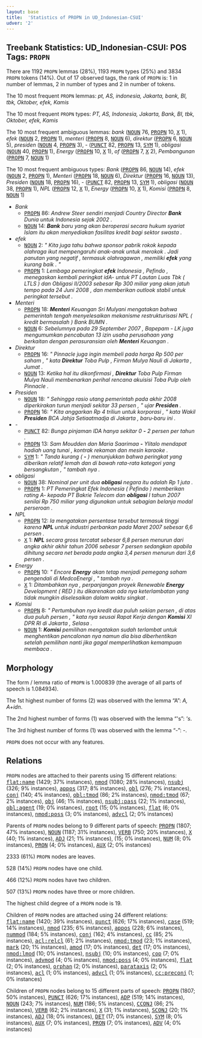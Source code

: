 ```yaml
---
layout: base
title:  'Statistics of PROPN in UD_Indonesian-CSUI'
udver: '2'
---
```


## Treebank Statistics: UD_Indonesian-CSUI: POS Tags: `PROPN`

There are 1192 `PROPN` lemmas (28%), 1193 `PROPN` types (25%) and 3834 `PROPN` tokens (14%).
Out of 17 observed tags, the rank of `PROPN` is: 1 in number of lemmas, 2 in number of types and 2 in number of tokens.

The 10 most frequent `PROPN` lemmas: <em>pt, AS, indonesia, Jakarta, bank, BI, tbk, Oktober, efek, Kamis</em>

The 10 most frequent `PROPN` types:  <em>PT, AS, Indonesia, Jakarta, Bank, BI, tbk, Oktober, efek, Kamis</em>

The 10 most frequent ambiguous lemmas: <em>bank</em> (<tt><a href="id_csui-pos-NOUN.html">NOUN</a></tt> 76, <tt><a href="id_csui-pos-PROPN.html">PROPN</a></tt> 10, <tt><a href="id_csui-pos-X.html">X</a></tt> 1), <em>efek</em> (<tt><a href="id_csui-pos-NOUN.html">NOUN</a></tt> 2, <tt><a href="id_csui-pos-PROPN.html">PROPN</a></tt> 1), <em>menteri</em> (<tt><a href="id_csui-pos-PROPN.html">PROPN</a></tt> 8, <tt><a href="id_csui-pos-NOUN.html">NOUN</a></tt> 6), <em>direktur</em> (<tt><a href="id_csui-pos-PROPN.html">PROPN</a></tt> 6, <tt><a href="id_csui-pos-NOUN.html">NOUN</a></tt> 5), <em>presiden</em> (<tt><a href="id_csui-pos-NOUN.html">NOUN</a></tt> 4, <tt><a href="id_csui-pos-PROPN.html">PROPN</a></tt> 3), <em>-</em> (<tt><a href="id_csui-pos-PUNCT.html">PUNCT</a></tt> 82, <tt><a href="id_csui-pos-PROPN.html">PROPN</a></tt> 13, <tt><a href="id_csui-pos-SYM.html">SYM</a></tt> 1), <em>obligasi</em> (<tt><a href="id_csui-pos-NOUN.html">NOUN</a></tt> 40, <tt><a href="id_csui-pos-PROPN.html">PROPN</a></tt> 1), <em>Energy</em> (<tt><a href="id_csui-pos-PROPN.html">PROPN</a></tt> 10, <tt><a href="id_csui-pos-X.html">X</a></tt> 1), <em>of</em> (<tt><a href="id_csui-pos-PROPN.html">PROPN</a></tt> 7, <tt><a href="id_csui-pos-X.html">X</a></tt> 2), <em>Pembangunan</em> (<tt><a href="id_csui-pos-PROPN.html">PROPN</a></tt> 7, <tt><a href="id_csui-pos-NOUN.html">NOUN</a></tt> 1)

The 10 most frequent ambiguous types:  <em>Bank</em> (<tt><a href="id_csui-pos-PROPN.html">PROPN</a></tt> 86, <tt><a href="id_csui-pos-NOUN.html">NOUN</a></tt> 14), <em>efek</em> (<tt><a href="id_csui-pos-NOUN.html">NOUN</a></tt> 2, <tt><a href="id_csui-pos-PROPN.html">PROPN</a></tt> 1), <em>Menteri</em> (<tt><a href="id_csui-pos-PROPN.html">PROPN</a></tt> 18, <tt><a href="id_csui-pos-NOUN.html">NOUN</a></tt> 6), <em>Direktur</em> (<tt><a href="id_csui-pos-PROPN.html">PROPN</a></tt> 16, <tt><a href="id_csui-pos-NOUN.html">NOUN</a></tt> 13), <em>Presiden</em> (<tt><a href="id_csui-pos-NOUN.html">NOUN</a></tt> 18, <tt><a href="id_csui-pos-PROPN.html">PROPN</a></tt> 16), <em>-</em> (<tt><a href="id_csui-pos-PUNCT.html">PUNCT</a></tt> 82, <tt><a href="id_csui-pos-PROPN.html">PROPN</a></tt> 13, <tt><a href="id_csui-pos-SYM.html">SYM</a></tt> 1), <em>obligasi</em> (<tt><a href="id_csui-pos-NOUN.html">NOUN</a></tt> 38, <tt><a href="id_csui-pos-PROPN.html">PROPN</a></tt> 1), <em>NPL</em> (<tt><a href="id_csui-pos-PROPN.html">PROPN</a></tt> 12, <tt><a href="id_csui-pos-X.html">X</a></tt> 1), <em>Energy</em> (<tt><a href="id_csui-pos-PROPN.html">PROPN</a></tt> 10, <tt><a href="id_csui-pos-X.html">X</a></tt> 1), <em>Komisi</em> (<tt><a href="id_csui-pos-PROPN.html">PROPN</a></tt> 8, <tt><a href="id_csui-pos-NOUN.html">NOUN</a></tt> 1)


* <em>Bank</em>
  * <tt><a href="id_csui-pos-PROPN.html">PROPN</a></tt> 86: <em>Andrew Steer sendiri menjadi Country Director <b>Bank</b> Dunia untuk Indonesia sejak 2002 .</em>
  * <tt><a href="id_csui-pos-NOUN.html">NOUN</a></tt> 14: <em><b>Bank</b> baru yang akan beroperasi secara hukum syariat Islam itu akan menyediakan fasilitas kredit bagi sektor swasta .</em>
* <em>efek</em>
  * <tt><a href="id_csui-pos-NOUN.html">NOUN</a></tt> 2: <em>" Kita juga tahu bahwa sponsor pabrik rokok kepada olahraga ikut mempengaruhi anak-anak untuk merokok . Jadi panutan yang negatif , termasuk olahragawan , memiliki <b>efek</b> yang kurang baik . "</em>
  * <tt><a href="id_csui-pos-PROPN.html">PROPN</a></tt> 1: <em>Lembaga pemeringkat <b>efek</b> Indonesia , Pefindo , menegaskan kembali peringkat idA- untuk PT Lautan Luas Tbk ( LTLS ) dan Obligasi II/2003 sebesar Rp 300 miliar yang akan jatuh tempo pada 24 Juni 2008 , dan memberikan outlook stabil untuk peringkat tersebut .</em>
* <em>Menteri</em>
  * <tt><a href="id_csui-pos-PROPN.html">PROPN</a></tt> 18: <em><b>Menteri</b> Keuangan Sri Mulyani mengatakan bahwa pemerintah tengah menyelesaikan mekanisme restrukturisasi NPL ( kredit bermasalah ) Bank BUMN .</em>
  * <tt><a href="id_csui-pos-NOUN.html">NOUN</a></tt> 6: <em>Sebelumnya pada 29 September 2007 , Bapepam - LK juga mengumumkan pencabutan 13 izin usaha perusahaan yang berkaitan dengan perasuransian oleh <b>Menteri</b> Keuangan .</em>
* <em>Direktur</em>
  * <tt><a href="id_csui-pos-PROPN.html">PROPN</a></tt> 16: <em>" Pinnacle juga ingin membeli pada harga Rp 500 per saham , " kata <b>Direktur</b> Toba Pulp , Firman Mulya Nauli di Jakarta , Jumat .</em>
  * <tt><a href="id_csui-pos-NOUN.html">NOUN</a></tt> 13: <em>Ketika hal itu dikonfirmasi , <b>Direktur</b> Toba Pulp Firman Mulya Nauli membenarkan perihal rencana akuisisi Toba Pulp oleh Pinnacle .</em>
* <em>Presiden</em>
  * <tt><a href="id_csui-pos-NOUN.html">NOUN</a></tt> 18: <em>" Sehingga rasio utang pemerintah pada akhir 2008 diperkirakan turun menjadi sekitar 33 persen , " ujar <b>Presiden</b> .</em>
  * <tt><a href="id_csui-pos-PROPN.html">PROPN</a></tt> 16: <em>" Kita anggarkan Rp 4 triliun untuk korporasi , " kata Wakil <b>Presiden</b> BCA Jahja Setiaatmadja di Jakarta , baru-baru ini .</em>
* <em>-</em>
  * <tt><a href="id_csui-pos-PUNCT.html">PUNCT</a></tt> 82: <em>Bunga pinjaman IDA hanya sekitar 0 <b>-</b> 2 persen per tahun .</em>
  * <tt><a href="id_csui-pos-PROPN.html">PROPN</a></tt> 13: <em>Sam Moudden dan Maria Saarimaa <b>-</b> Ylitalo mendapat hadiah uang tunai , kontrak rekaman dan mesin karaoke .</em>
  * <tt><a href="id_csui-pos-SYM.html">SYM</a></tt> 1: <em>" Tanda kurang ( <b>-</b> ) menunjukkan bahwa peringkat yang diberikan relatif lemah dan di bawah rata-rata kategori yang bersangkutan , " tambah nya .</em>
* <em>obligasi</em>
  * <tt><a href="id_csui-pos-NOUN.html">NOUN</a></tt> 38: <em>Nominal per unit dua <b>obligasi</b> negara itu adalah Rp 1 juta .</em>
  * <tt><a href="id_csui-pos-PROPN.html">PROPN</a></tt> 1: <em>PT Pemeringkat Efek Indonesia ( Pefindo ) memberikan rating A- kepada PT Bakrie Telecom dan <b>obligasi</b> I tahun 2007 senilai Rp 750 miliar yang digunakan untuk sebagian belanja modal perseroan .</em>
* <em>NPL</em>
  * <tt><a href="id_csui-pos-PROPN.html">PROPN</a></tt> 12: <em>Ia mengatakan persentase tersebut termasuk tinggi karena <b>NPL</b> untuk industri perbankan pada Maret 2007 sebesar 6,6 persen .</em>
  * <tt><a href="id_csui-pos-X.html">X</a></tt> 1: <em><b>NPL</b> secara gross tercatat sebesar 6,8 persen menurun dari angka akhir akhir tahun 2006 sebesar 7 persen sedangkan apabila dihitung secara net berada pada angka 3,4 persen menurun dari 3,6 persen .</em>
* <em>Energy</em>
  * <tt><a href="id_csui-pos-PROPN.html">PROPN</a></tt> 10: <em>" Encore <b>Energy</b> akan tetap menjadi pemegang saham pengendali di MedcoEnergi , " tambah nya .</em>
  * <tt><a href="id_csui-pos-X.html">X</a></tt> 1: <em>Ditambahkan nya , perpanjangan proyek Renewable <b>Energy</b> Development ( RED ) itu dikarenakan ada nya keterlambatan yang tidak mungkin diselesaikan dalam waktu singkat .</em>
* <em>Komisi</em>
  * <tt><a href="id_csui-pos-PROPN.html">PROPN</a></tt> 8: <em>" Pertumbuhan nya kredit dua puluh sekian persen , di atas dua puluh persen , " kata nya seusai Rapat Kerja dengan <b>Komisi</b> XI DPR RI di Jakarta , Selasa .</em>
  * <tt><a href="id_csui-pos-NOUN.html">NOUN</a></tt> 1: <em><b>Komisi</b> pemilihan mengatakan sudah terlambat untuk menghentikan pencalonan nya namun dia bisa diberhentikan setelah pemilihan nanti jika gagal memperlihatkan kemampuan membaca .</em>

## Morphology

The form / lemma ratio of `PROPN` is 1.000839 (the average of all parts of speech is 1.084934).

The 1st highest number of forms (2) was observed with the lemma “A”: <em>A, A+idn</em>.

The 2nd highest number of forms (1) was observed with the lemma “'s”: <em>'s</em>.

The 3rd highest number of forms (1) was observed with the lemma “-”: <em>-</em>.

`PROPN` does not occur with any features.


## Relations

`PROPN` nodes are attached to their parents using 15 different relations: <tt><a href="id_csui-dep-flat-name.html">flat:name</a></tt> (1429; 37% instances), <tt><a href="id_csui-dep-nmod.html">nmod</a></tt> (1080; 28% instances), <tt><a href="id_csui-dep-nsubj.html">nsubj</a></tt> (326; 9% instances), <tt><a href="id_csui-dep-appos.html">appos</a></tt> (317; 8% instances), <tt><a href="id_csui-dep-obl.html">obl</a></tt> (276; 7% instances), <tt><a href="id_csui-dep-conj.html">conj</a></tt> (140; 4% instances), <tt><a href="id_csui-dep-obl-tmod.html">obl:tmod</a></tt> (86; 2% instances), <tt><a href="id_csui-dep-nmod-tmod.html">nmod:tmod</a></tt> (67; 2% instances), <tt><a href="id_csui-dep-obj.html">obj</a></tt> (46; 1% instances), <tt><a href="id_csui-dep-nsubj-pass.html">nsubj:pass</a></tt> (22; 1% instances), <tt><a href="id_csui-dep-obl-agent.html">obl:agent</a></tt> (19; 0% instances), <tt><a href="id_csui-dep-root.html">root</a></tt> (15; 0% instances), <tt><a href="id_csui-dep-flat.html">flat</a></tt> (6; 0% instances), <tt><a href="id_csui-dep-nmod-poss.html">nmod:poss</a></tt> (3; 0% instances), <tt><a href="id_csui-dep-advcl.html">advcl</a></tt> (2; 0% instances)

Parents of `PROPN` nodes belong to 9 different parts of speech: <tt><a href="id_csui-pos-PROPN.html">PROPN</a></tt> (1807; 47% instances), <tt><a href="id_csui-pos-NOUN.html">NOUN</a></tt> (1187; 31% instances), <tt><a href="id_csui-pos-VERB.html">VERB</a></tt> (750; 20% instances), <tt><a href="id_csui-pos-X.html">X</a></tt> (40; 1% instances), <tt><a href="id_csui-pos-ADJ.html">ADJ</a></tt> (21; 1% instances),  (15; 0% instances), <tt><a href="id_csui-pos-NUM.html">NUM</a></tt> (8; 0% instances), <tt><a href="id_csui-pos-PRON.html">PRON</a></tt> (4; 0% instances), <tt><a href="id_csui-pos-AUX.html">AUX</a></tt> (2; 0% instances)

2333 (61%) `PROPN` nodes are leaves.

528 (14%) `PROPN` nodes have one child.

466 (12%) `PROPN` nodes have two children.

507 (13%) `PROPN` nodes have three or more children.

The highest child degree of a `PROPN` node is 19.

Children of `PROPN` nodes are attached using 24 different relations: <tt><a href="id_csui-dep-flat-name.html">flat:name</a></tt> (1420; 39% instances), <tt><a href="id_csui-dep-punct.html">punct</a></tt> (626; 17% instances), <tt><a href="id_csui-dep-case.html">case</a></tt> (519; 14% instances), <tt><a href="id_csui-dep-nmod.html">nmod</a></tt> (235; 6% instances), <tt><a href="id_csui-dep-appos.html">appos</a></tt> (228; 6% instances), <tt><a href="id_csui-dep-nummod.html">nummod</a></tt> (184; 5% instances), <tt><a href="id_csui-dep-conj.html">conj</a></tt> (162; 4% instances), <tt><a href="id_csui-dep-cc.html">cc</a></tt> (85; 2% instances), <tt><a href="id_csui-dep-acl-relcl.html">acl:relcl</a></tt> (61; 2% instances), <tt><a href="id_csui-dep-nmod-tmod.html">nmod:tmod</a></tt> (23; 1% instances), <tt><a href="id_csui-dep-mark.html">mark</a></tt> (20; 1% instances), <tt><a href="id_csui-dep-amod.html">amod</a></tt> (17; 0% instances), <tt><a href="id_csui-dep-det.html">det</a></tt> (17; 0% instances), <tt><a href="id_csui-dep-nmod-lmod.html">nmod:lmod</a></tt> (10; 0% instances), <tt><a href="id_csui-dep-nsubj.html">nsubj</a></tt> (10; 0% instances), <tt><a href="id_csui-dep-cop.html">cop</a></tt> (7; 0% instances), <tt><a href="id_csui-dep-advmod.html">advmod</a></tt> (4; 0% instances), <tt><a href="id_csui-dep-nmod-poss.html">nmod:poss</a></tt> (4; 0% instances), <tt><a href="id_csui-dep-flat.html">flat</a></tt> (2; 0% instances), <tt><a href="id_csui-dep-orphan.html">orphan</a></tt> (2; 0% instances), <tt><a href="id_csui-dep-parataxis.html">parataxis</a></tt> (2; 0% instances), <tt><a href="id_csui-dep-acl.html">acl</a></tt> (1; 0% instances), <tt><a href="id_csui-dep-advcl.html">advcl</a></tt> (1; 0% instances), <tt><a href="id_csui-dep-cc-preconj.html">cc:preconj</a></tt> (1; 0% instances)

Children of `PROPN` nodes belong to 15 different parts of speech: <tt><a href="id_csui-pos-PROPN.html">PROPN</a></tt> (1807; 50% instances), <tt><a href="id_csui-pos-PUNCT.html">PUNCT</a></tt> (626; 17% instances), <tt><a href="id_csui-pos-ADP.html">ADP</a></tt> (519; 14% instances), <tt><a href="id_csui-pos-NOUN.html">NOUN</a></tt> (243; 7% instances), <tt><a href="id_csui-pos-NUM.html">NUM</a></tt> (186; 5% instances), <tt><a href="id_csui-pos-CCONJ.html">CCONJ</a></tt> (86; 2% instances), <tt><a href="id_csui-pos-VERB.html">VERB</a></tt> (62; 2% instances), <tt><a href="id_csui-pos-X.html">X</a></tt> (31; 1% instances), <tt><a href="id_csui-pos-SCONJ.html">SCONJ</a></tt> (20; 1% instances), <tt><a href="id_csui-pos-ADJ.html">ADJ</a></tt> (18; 0% instances), <tt><a href="id_csui-pos-DET.html">DET</a></tt> (17; 0% instances), <tt><a href="id_csui-pos-SYM.html">SYM</a></tt> (8; 0% instances), <tt><a href="id_csui-pos-AUX.html">AUX</a></tt> (7; 0% instances), <tt><a href="id_csui-pos-PRON.html">PRON</a></tt> (7; 0% instances), <tt><a href="id_csui-pos-ADV.html">ADV</a></tt> (4; 0% instances)

